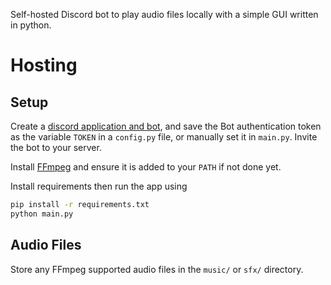 Self-hosted Discord bot to play audio files locally with a simple GUI written in python.

# Hosting
## Setup
Create a [discord application and bot](https://discord.com/developers/applications?new_application=true), and save the Bot authentication token as the variable `TOKEN` in a `config.py` file, or manually set it in `main.py`. Invite the bot to your server.

Install [FFmpeg](https://www.ffmpeg.org/download.html) and ensure it is added to your `PATH` if not done yet.

Install requirements then run the app using 
```bash
pip install -r requirements.txt
python main.py
```

## Audio Files
Store any FFmpeg supported audio files in the `music/` or `sfx/` directory.